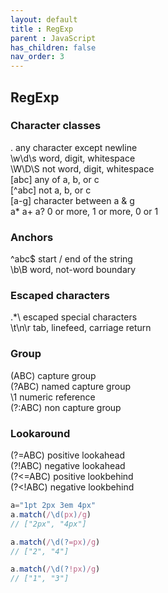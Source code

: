 ```yaml
---
layout: default
title : RegExp
parent : JavaScript
has_children: false
nav_order: 3
---
```


## RegExp

### Character classes
.	any character except newline  
\w\d\s	word, digit, whitespace  
\W\D\S	not word, digit, whitespace  
[abc]	any of a, b, or c   
[^abc]	not a, b, or c  
[a-g]	character between a & g  
a* a+ a?	0 or more, 1 or more, 0 or 1  

### Anchors
^abc$	start / end of the string  
\b\B	word, not-word boundary  
### Escaped characters
\.\*\\	escaped special characters  
\t\n\r	tab, linefeed, carriage return  

### Group
(ABC)    capture group  
(?<name>ABC) named capture group  
\1       numeric reference  
(?:ABC)  non capture group  
  
### Lookaround
(?=ABC) positive lookahead  
(?!ABC) negative lookahead  
(?<=ABC) positive lookbehind  
(?<!ABC) negative lookbehind  

```javascript
a="1pt 2px 3em 4px"
a.match(/\d(px)/g)
// ["2px", "4px"]

a.match(/\d(?=px)/g)
// ["2", "4"]

a.match(/\d(?!px)/g)
// ["1", "3"]
```
